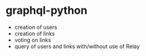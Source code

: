 # graphql-python

- creation of users
- creation of links
- voting on links
- query of users and links with/without use of Relay

